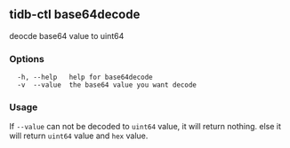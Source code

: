 ## tidb-ctl base64decode

deocde base64 value to uint64

### Options

```
  -h, --help   help for base64decode
  -v  --value  the base64 value you want decode
```

### Usage
If `--value` can not be decoded to `uint64` value, it will return nothing.
else it will return `uint64` value and `hex` value.


